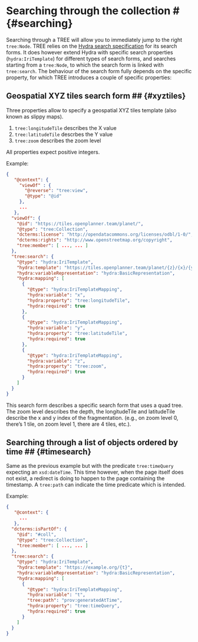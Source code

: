 # Searching through the collection # {#searching}

Searching through a TREE will allow you to immediately jump to the right `tree:Node`.
TREE relies on the [Hydra search specification](http://www.hydra-cg.com/spec/latest/core/#hydra:search) for its search forms.
It does however extend Hydra with specific search properties (`hydra:IriTemplate`) for different types of search forms, and searches starting from a `tree:Node`, to which the search form is linked with `tree:search`.
The behaviour of the search form fully depends on the specific property, for which TREE introduces a couple of specific properties:

## Geospatial XYZ tiles search form ## {#xyztiles}

Three properties allow to specify a geospatial XYZ tiles template (also known as slippy maps).
 1. `tree:longitudeTile` describes the X value
 2. `tree:latitudeTile` descrbes the Y value
 3. `tree:zoom` describes the zoom level

All properties expect positive integers.

Example:
```json
{
   "@context": {
     "viewOf" : {
       "@reverse": "tree:view",
       "@type": "@id"
     },
     ...
   },
  "viewOf": {
    "@id": "https://tiles.openplanner.team/planet/",
    "@type": "tree:Collection",
    "dcterms:license": "http://opendatacommons.org/licenses/odbl/1-0/",
    "dcterms:rights": "http://www.openstreetmap.org/copyright",
    "tree:member": [ ..., ... ]
  },
  "tree:search": {
    "@type": "hydra:IriTemplate",
    "hydra:template": "https://tiles.openplanner.team/planet/{z}/{x}/{y}",
    "hydra:variableRepresentation": "hydra:BasicRepresentation",
    "hydra:mapping": [
      {
        "@type": "hydra:IriTemplateMapping",
        "hydra:variable": "x",
        "hydra:property": "tree:longitudeTile",
        "hydra:required": true
      },
      {
        "@type": "hydra:IriTemplateMapping",
        "hydra:variable": "y",
        "hydra:property": "tree:latitudeTile",
        "hydra:required": true
      },
      {
        "@type": "hydra:IriTemplateMapping",
        "hydra:variable": "z",
        "hydra:property": "tree:zoom",
        "hydra:required": true
      }
    ]
  }
}
```

This search form describes a specific search form that uses a quad tree. The zoom level describes the depth, the longitudeTile and latitudeTile describe the x and y index of the fragmentation. (e.g., on zoom level 0, there’s 1 tile, on zoom level 1, there are 4 tiles, etc.).

## Searching through a list of objects ordered by time ## {#timesearch}

Same as the previous example but with the predicate `tree:timeQuery` expecting an `xsd:dateTime`.
This time however, when the page itself does not exist, a redirect is doing to happen to the page containing the timestamp.
A `tree:path` can indicate the time predicate which is intended.

Example:
```json
{
   "@context": {
     ...
   },
  "dcterms:isPartOf": {
    "@id": "#coll",
    "@type": "tree:Collection",
    "tree:member": [ ..., ... ]
  },
  "tree:search": {
    "@type": "hydra:IriTemplate",
    "hydra:template": "https://example.org/{t}",
    "hydra:variableRepresentation": "hydra:BasicRepresentation",
    "hydra:mapping": [
      {
        "@type": "hydra:IriTemplateMapping",
        "hydra:variable": "t",
        "tree:path": "prov:generatedAtTime",
        "hydra:property": "tree:timeQuery",
        "hydra:required": true
      }
    ]
  }
}
```
